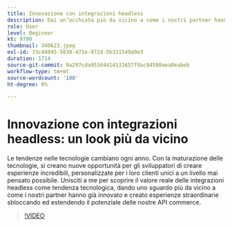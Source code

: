 ```yaml
---
title: Innovazione con integrazioni headless
description: Dai un’occhiata più da vicino a come i nostri partner hanno innovato e creato esperienze sfruttando ed estendendo il potenziale delle API di Adobe Commerce.
role: User
level: Beginner
kt: 9790
thumbnail: 340623.jpeg
exl-id: 33c44945-5838-471e-972d-5b331549a9e3
duration: 1714
source-git-commit: 9a297cda953d4414131657f9ac84580aea0eabeb
workflow-type: tm+mt
source-wordcount: '108'
ht-degree: 0%

---
```


# Innovazione con integrazioni headless: un look più da vicino

Le tendenze nelle tecnologie cambiano ogni anno. Con la maturazione delle tecnologie, si creano nuove opportunità per gli sviluppatori di creare esperienze incredibili, personalizzate per i loro clienti unici a un livello mai pensato possibile. Unisciti a me per scoprire il valore reale delle integrazioni headless come tendenza tecnologica, dando uno sguardo più da vicino a come i nostri partner hanno già innovato e creato esperienze straordinarie sbloccando ed estendendo il potenziale delle nostre API commerce.

>[!VIDEO](https://video.tv.adobe.com/v/340623/?quality=12&learn=on)

